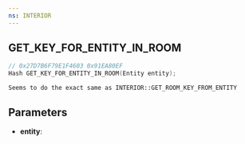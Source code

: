```yaml
---
ns: INTERIOR
---
```

## GET_KEY_FOR_ENTITY_IN_ROOM

```c
// 0x27D7B6F79E1F4603 0x91EA80EF
Hash GET_KEY_FOR_ENTITY_IN_ROOM(Entity entity);
```

```
Seems to do the exact same as INTERIOR::GET_ROOM_KEY_FROM_ENTITY
```

## Parameters
* **entity**:
